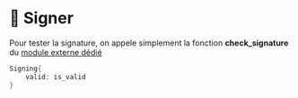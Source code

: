 # 🔑 Signer

Pour tester la signature, on appele simplement la fonction **check_signature** du [module externe dédié](../../Modules_externes/securite/securite_impl.md)

```rust
Signing{
    valid: is_valid
}
```